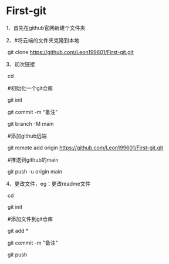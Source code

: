 # First-git

1、首先在github官网新建个文件夹

2、#将云端的文件夹克隆到本地

​	git clone https://github.com/Leon199601/First-git.git

3、初次链接

​	cd

​	#初始化一个git仓库

​	git init

​	git commit -m “备注”

​	git branch -M main

​	#添加github远端	

​	git remote add origin https://github.com/Leon199601/First-git.git

​	#推送到github的main

​	git push -u origin main

4、更改文件，eg：更改readme文件

​	cd

​	git init

​	#添加文件到git仓库

​	git add *

​	git commit -m "备注"

​	git push


